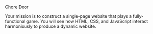 Chore Door

Your mission is to construct a single-page website that plays a fully-functional game. You will see how HTML, CSS, and JavaScript interact harmoniously to produce a dynamic website.
